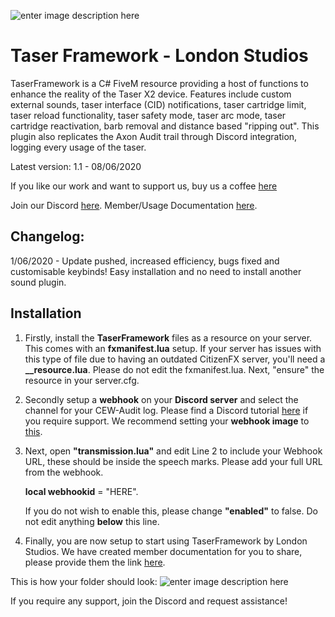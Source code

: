 

![enter image description here](https://i.imgur.com/IIyr58s.jpg)

# Taser Framework - London Studios
TaserFramework is a C# FiveM resource providing a host of functions to enhance the reality of the Taser X2 device. Features include custom external sounds, taser interface (CID) notifications, taser cartridge limit, taser reload functionality, taser safety mode, taser arc mode, taser cartridge reactivation, barb removal and distance based "ripping out". This plugin also replicates the Axon Audit trail through Discord integration, logging every usage of the taser.

Latest version: 1.1 - 08/06/2020

If you like our work and want to support us, buy us a coffee [here](https://www.buymeacoffee.com/londonstudios)

Join our Discord [here](https://discord.gg/AtPt9ND).
Member/Usage Documentation [here](https://bit.ly/2zMsKHY).

Changelog:
-
1/06/2020 - Update pushed, increased efficiency, bugs fixed and customisable keybinds! Easy installation and no need to install another sound plugin.
## Installation
1. Firstly, install the **TaserFramework** files as a resource on your server. This comes with an **fxmanifest.lua** setup. If your server has issues with this type of file due to having an outdated CitizenFX server, you'll need a **__resource.lua**. Please do not edit the fxmanifest.lua. Next, "ensure" the resource in your server.cfg.
   
4. Secondly setup a **webhook** on your **Discord server** and select the channel for your CEW-Audit log. Please find a Discord tutorial [here](https://support.discord.com/hc/en-us/articles/228383668-Intro-to-Webhooks) if you require support. We recommend setting your **webhook image** to [this](https://imgur.com/a/KkZZcif).
5. Next, open **"transmission.lua"** and edit Line 2 to include your Webhook URL, these should be inside the speech marks. Please add your full URL from the webhook.

    **local webhookid** = "HERE".
    
    If you do not wish to enable this, please change **"enabled"** to false. Do not edit anything **below** this line.
    
 6. Finally, you are now setup to start using TaserFramework by London Studios. We have created member documentation for you to share, please provide them the link [here](https://bit.ly/2zMsKHY).

This is how your folder should look:
![enter image description here](https://i.imgur.com/foCPYd9.png)

If you require any support, join the Discord and request assistance!
